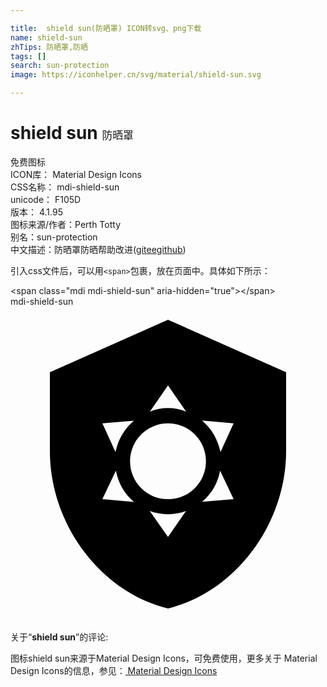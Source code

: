 ```yaml
---

title:  shield sun(防晒罩) ICON转svg、png下载
name: shield-sun
zhTips: 防晒罩,防晒
tags: []
search: sun-protection
image: https://iconhelper.cn/svg/material/shield-sun.svg

---
```


# shield sun  <small style="font-size: 60%;font-weight: 100">防晒罩</small>


<div class="detail-page">
<p>
<span><span class="badge-success badge">免费图标</span> </span>
<br/>
<span>
ICON库：
<span class="badge-secondary badge">Material Design Icons</span> 
</span>
<br/>
<span>
CSS名称：
<span class="badge-secondary badge">mdi-shield-sun</span> 
</span>
<br/>
<span>
unicode：
<span class="badge-secondary badge">F105D</span> 
<copy-btn content='F105D' btn-title=""></copy-btn>
<copy-btn :content='String.fromCodePoint(parseInt("F105D", 16))' btn-title="复制U"></copy-btn>
</span>
<br/>
<span>
版本：
<span class="badge-secondary badge">4.1.95</span> 
</span>
<br/>
<span>图标来源/作者：<span class="badge-light badge">Perth Totty</span></span> 
<br/>
<span>别名：<span class="badge-light badge">sun-protection</span></span><br/><span class="zh-detail">中文描述：<span class="badge-primary badge">防晒罩</span><span class="badge-primary badge">防晒</span><span class="help-link"><span>帮助改进</span>(<a href="https://gitee.com/liuwave/icon-helper/edit/master/json/material/shield-sun.json" target="_blank" rel="noopener noreferrer">gitee</a><a href="https://github.com/liuwave/icon-helper/edit/master/json/material/shield-sun.json" target="_blank" rel="noopener noreferrer">github</a></span>)</span><br/>
</p>
</div>
<div class="alert alert-dark">
  <i class="mdi mdi-shield-sun mdi-48px"></i>
  <i class="mdi mdi-shield-sun mdi-36px"></i>
  <i class="mdi mdi-shield-sun mdi-24px"></i>
  <i class="mdi mdi-shield-sun mdi-18px"></i>
</div>
<div>
  <p>引入css文件后，可以用<code>&lt;span&gt;</code>包裹，放在页面中。具体如下所示：    
  </p>
  <div class="alert alert-primary" style="font-size: 14px">
    &lt;span class="mdi mdi-shield-sun" aria-hidden="true"&gt;&lt;/span&gt;
    <copy-btn content='<span class="mdi mdi-shield-sun" aria-hidden="true"></span>'></copy-btn>
  </div>
  <div class="alert alert-secondary">
    <i class="mdi mdi-shield-sun"
    style="font-size: 24px"
    aria-hidden="true"></i> mdi-shield-sun
    <copy-btn content="mdi-shield-sun" btn-title="复制图标名称"></copy-btn>
  </div>
</div>
<div id="svg" class="svg-wrap">
<svg xmlns="http://www.w3.org/2000/svg" viewBox="0 0 24 24"><path d="M12 1L3 5V11C3 16.55 6.84 21.74 12 23C17.16 21.74 21 16.55 21 11V5L12 1M12 8.89C13.6 8.89 14.89 10.18 14.89 11.78S13.6 14.67 12 14.67 9.11 13.37 9.11 11.78 10.41 8.89 12 8.89M12 6L13.38 8C12.96 7.82 12.5 7.73 12 7.73S11.05 7.82 10.62 8L12 6M7 8.89L9.4 8.69C9.06 9 8.74 9.34 8.5 9.76C8.25 10.18 8.1 10.62 8 11.08L7 8.89M7 14.67L8.03 12.5C8.11 12.93 8.27 13.38 8.5 13.8C8.75 14.23 9.06 14.59 9.4 14.88L7 14.67M17 8.89L16 11.08C15.9 10.62 15.74 10.18 15.5 9.76C15.26 9.34 14.95 9 14.6 8.68L17 8.89M17 14.67L14.6 14.87C14.94 14.58 15.25 14.22 15.5 13.8C15.74 13.38 15.89 12.93 15.97 12.5L17 14.67M12 17.55L10.61 15.57C11.04 15.72 11.5 15.82 12 15.82C12.5 15.82 12.95 15.72 13.37 15.57L12 17.55Z" /></svg>
</div>
<detail full-name='mdi-shield-sun'></detail>
<div class="icon-detail__container">
<p>关于“<b>shield sun</b>”的评论:</p>
</div>
<Vssue title="关于“shield sun”的评论" />    
<div><p>图标shield sun来源于Material Design Icons，可免费使用，更多关于 Material Design Icons的信息，参见：<a target="_blank" href="https://iconhelper.cn/material.html"> Material Design Icons</a>
</p></div>
